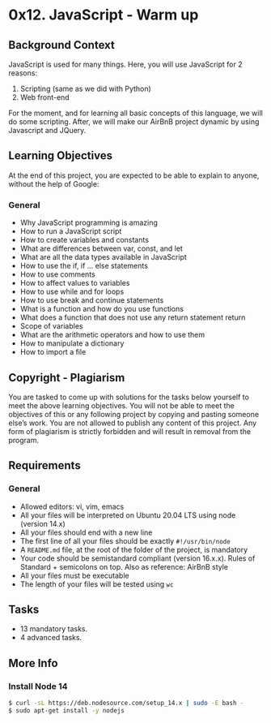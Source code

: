 # 0x12. JavaScript - Warm up
   
## Background Context

JavaScript is used for many things. Here, you will use JavaScript for 2 reasons:

1. Scripting (same as we did with Python)
2. Web front-end

For the moment, and for learning all basic concepts of this language, we will do some scripting. After, we will make our AirBnB project dynamic by using Javascript and JQuery.

## Learning Objectives

At the end of this project, you are expected to be able to explain to anyone, without the help of Google:

### General

- Why JavaScript programming is amazing
- How to run a JavaScript script
- How to create variables and constants
- What are differences between var, const, and let
- What are all the data types available in JavaScript
- How to use the if, if ... else statements
- How to use comments
- How to affect values to variables
- How to use while and for loops
- How to use break and continue statements
- What is a function and how do you use functions
- What does a function that does not use any return statement return
- Scope of variables
- What are the arithmetic operators and how to use them
- How to manipulate a dictionary
- How to import a file

## Copyright - Plagiarism

You are tasked to come up with solutions for the tasks below yourself to meet the above learning objectives.
You will not be able to meet the objectives of this or any following project by copying and pasting someone else’s work.
You are not allowed to publish any content of this project.
Any form of plagiarism is strictly forbidden and will result in removal from the program.

## Requirements

### General

- Allowed editors: vi, vim, emacs
- All your files will be interpreted on Ubuntu 20.04 LTS using node (version 14.x)
- All your files should end with a new line
- The first line of all your files should be exactly `#!/usr/bin/node`
- A `README.md` file, at the root of the folder of the project, is mandatory
- Your code should be semistandard compliant (version 16.x.x). Rules of Standard + semicolons on top. Also as reference: AirBnB style
- All your files must be executable
- The length of your files will be tested using `wc`

## Tasks
- 13 mandatory tasks.
- 4 advanced tasks.

## More Info

### Install Node 14

```bash
$ curl -sL https://deb.nodesource.com/setup_14.x | sudo -E bash -
$ sudo apt-get install -y nodejs
